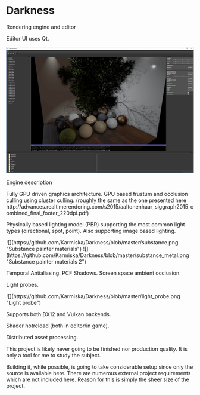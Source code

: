 # Darkness

Rendering engine and editor

Editor UI uses Qt.

![](https://github.com/Karmiska/Darkness/blob/master/editor.png "Editor screenshot")

<p>Engine description</p>

<p>Fully GPU driven graphics architecture.
GPU based frustum and occlusion culling using cluster culling. (roughly the same as the one presented here http://advances.realtimerendering.com/s2015/aaltonenhaar_siggraph2015_combined_final_footer_220dpi.pdf)</p>

<p>Physically based lighting model (PBR) supporting the most common light types (directional, spot, point).
Also supporting image based lighting.</p>

<p>
![](https://github.com/Karmiska/Darkness/blob/master/substance.png "Substance painter materials")
![](https://github.com/Karmiska/Darkness/blob/master/substance_metal.png "Substance painter materials 2")
</p>

<p>Temporal Antialiasing.
PCF Shadows.
Screen space ambient occlusion.</p>

<p>Light probes.</p>
![](https://github.com/Karmiska/Darkness/blob/master/light_probe.png "Light probe")

<p>Supports both DX12 and Vulkan backends.</p>

<p>Shader hotreload (both in editor/in game).</p>
<p>Distributed asset processing.</p>

<p>This project is likely never going to be finished nor production quality. It is only a tool for me to study the subject.</p>

<p>Building it, while possible, is going to take considerable setup since only the source is available here. There are numerous external project requirements which are not included here. Reason for this is simply the sheer size of the project.</p>
